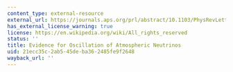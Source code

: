 ```yaml
---
content_type: external-resource
external_url: https://journals.aps.org/prl/abstract/10.1103/PhysRevLett.81.1562
has_external_license_warning: true
license: https://en.wikipedia.org/wiki/All_rights_reserved
status: ''
title: Evidence for Oscillation of Atmospheric Neutrinos
uid: 21ecc35c-2ab5-45de-ba36-2485fe9f2648
wayback_url: ''
---
```

